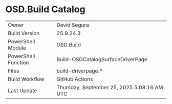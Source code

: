 ﻿# OSD.Build Catalog

| | |
|-|-|
| Owner | David Segura |
| Build Version | 25.9.24.3 |
| PowerShell Module | OSD.Build |
| PowerShell Function | Build-OSDCatalogSurfaceDriverPage |
| Files | build-driverpage.* |
| Build Workflow | GitHub Actions |
| Last Update | Thursday, September 25, 2025 5:08:16 AM UTC |
